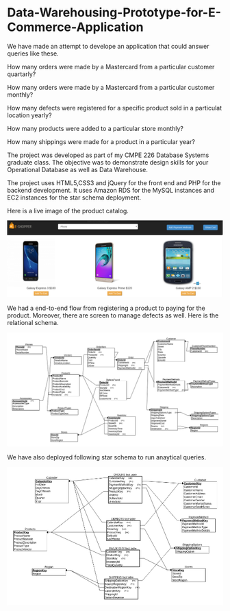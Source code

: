 # Data-Warehousing-Prototype-for-E-Commerce-Application

We have made an attempt to develope an application that could answer queries like these.

How many orders were made by a Mastercard from a particular customer quartarly?

How many orders were made by a Mastercard from a particular customer monthly?

How many defects were registered for a specific product sold in a particulat location yearly?

How many products were added to a particular store monthly?

How many shippings were made for a product in a particular year?


The project was developed as part of my CMPE 226 Database Systems graduate class. The objective was to demonstrate design skills for your Operational Database as well as Data Warehouse. 

The project uses HTML5,CSS3 and jQuery for the front end and PHP for the backend development. It uses Amazon RDS for the MySQL instances and EC2 instances for the star schema deployment.

Here is a live image of the product catalog.

![alt tag](https://github.com/vinitgaikwad0810/Data-Warehousing-Prototype-for-E-Commerce-Application/blob/master/media/productCatalog.png)

We had a end-to-end flow from registering a product to paying for the product. Moreover, there are screen to manage defects as well. Here is the relational schema. 


![alt tag](https://github.com/vinitgaikwad0810/Data-Warehousing-Prototype-for-E-Commerce-Application/blob/master/images/codeBlooded_relationalSchema.png)

We have also deployed following star schema to run anaytical queries.

![alt tag](https://github.com/vinitgaikwad0810/Data-Warehousing-Prototype-for-E-Commerce-Application/blob/master/images/codeblooded_starSchema.png)